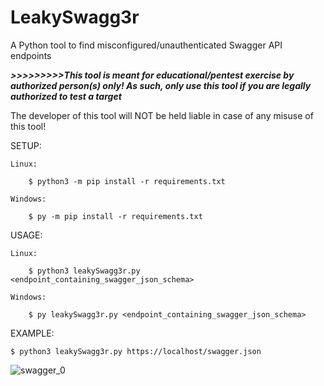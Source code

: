 # LeakySwagg3r
A Python tool to find misconfigured/unauthenticated Swagger API endpoints


***>>>>>>>>>This tool is meant for educational/pentest exercise by authorized person(s) only!
As such, only use this tool if you are legally authorized to test a target***
      
The developer of this tool will NOT be held liable in case of any misuse of this tool!



SETUP:

	Linux: 
 
 		$ python3 -m pip install -r requirements.txt
   
	Windows: 
 
 		$ py -m pip install -r requirements.txt

USAGE:

	Linux: 
 
		$ python3 leakySwagg3r.py <endpoint_containing_swagger_json_schema>
  
	Windows:
 
		$ py leakySwagg3r.py <endpoint_containing_swagger_json_schema>

EXAMPLE: 

	$ python3 leakySwagg3r.py https://localhost/swagger.json

![swagger_0](https://github.com/3sth3rN00n/LeakySwagg3r/assets/171611980/6413f8d5-3674-4093-a880-045df328054c)

